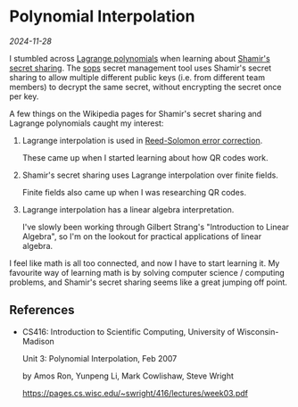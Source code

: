 # Polynomial Interpolation

*2024-11-28*

I stumbled across [Lagrange polynomials](https://en.wikipedia.org/wiki/Lagrange_polynomial) when learning about [Shamir's secret sharing](https://en.wikipedia.org/wiki/Shamir's_secret_sharing).
The [sops](https://github.com/getsops/sops) secret management tool uses Shamir's secret sharing to allow multiple different public keys (i.e. from different team members) to decrypt the same secret,
without encrypting the secret once per key.

A few things on the Wikipedia pages for Shamir's secret sharing and Lagrange polynomials caught my interest:

1. Lagrange interpolation is used in [Reed-Solomon error correction](https://en.wikipedia.org/wiki/Reed%E2%80%93Solomon_error_correction).

   These came up when I started learning about how QR codes work.

1. Shamir's secret sharing uses Lagrange interpolation over finite fields.

   Finite fields also came up when I was researching QR codes.

1. Lagrange interpolation has a linear algebra interpretation.

   I've slowly been working through Gilbert Strang's "Introduction to Linear Algebra",
   so I'm on the lookout for practical applications of linear algebra.

I feel like math is all too connected, and now I have to start learning it.
My favourite way of learning math is by solving computer science / computing problems,
and Shamir's secret sharing seems like a great jumping off point.

## References

* CS416: Introduction to Scientific Computing, University of Wisconsin-Madison

  Unit 3: Polynomial Interpolation, Feb 2007

  by Amos Ron, Yunpeng Li, Mark Cowlishaw, Steve Wright
  
  <https://pages.cs.wisc.edu/~swright/416/lectures/week03.pdf>
